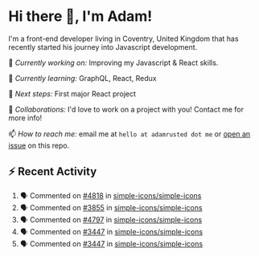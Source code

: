 # Hi there 👋, I'm Adam!

I'm a front-end developer living in Coventry, United Kingdom that has recently started his journey into Javascript development.

🔨 *Currently working on:* Improving my Javascript & React skills.

🌱 *Currently learning:* GraphQL, React, Redux

🎯 *Next steps:* First major React project

🤝 *Collaborations:* I'd love to work on a project with you! Contact me for more info!

📫 *How to reach me:* email me at `hello at adamrusted dot me` or [open an issue](https://github.com/adamrusted/adamrusted/issues/new) on this repo.

## :zap: Recent Activity
<!--START_SECTION:activity-->
1. 🗣 Commented on [#4818](https://github.com/simple-icons/simple-icons/issues/4818) in [simple-icons/simple-icons](https://github.com/simple-icons/simple-icons)
2. 🗣 Commented on [#3855](https://github.com/simple-icons/simple-icons/issues/3855) in [simple-icons/simple-icons](https://github.com/simple-icons/simple-icons)
3. 🗣 Commented on [#4797](https://github.com/simple-icons/simple-icons/issues/4797) in [simple-icons/simple-icons](https://github.com/simple-icons/simple-icons)
4. 🗣 Commented on [#3447](https://github.com/simple-icons/simple-icons/issues/3447) in [simple-icons/simple-icons](https://github.com/simple-icons/simple-icons)
5. 🗣 Commented on [#3447](https://github.com/simple-icons/simple-icons/issues/3447) in [simple-icons/simple-icons](https://github.com/simple-icons/simple-icons)
<!--END_SECTION:activity-->
